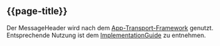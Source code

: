 ## {{page-title}}

Der MessageHeader wird nach dem [App-Transport-Framework](https://simplifier.net/app-transport-framework/) genutzt. Entsprechende Nutzung ist dem [ImplementationGuide](https://simplifier.net/app-transport-framework/~guides) zu entnehmen.
